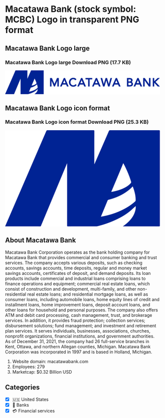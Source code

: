 # Macatawa Bank (stock symbol: MCBC) Logo in transparent PNG format

## Macatawa Bank Logo large

### Macatawa Bank Logo large Download PNG (17.7 KB)

![Macatawa Bank Logo large Download PNG (17.7 KB)](/img/orig/MCBC_BIG-9c5e5a01.png)

## Macatawa Bank Logo icon format

### Macatawa Bank Logo icon format Download PNG (25.3 KB)

![Macatawa Bank Logo icon format Download PNG (25.3 KB)](/img/orig/MCBC-be08a4d5.png)

## About Macatawa Bank

Macatawa Bank Corporation operates as the bank holding company for Macatawa Bank that provides commercial and consumer banking and trust services. The company accepts various deposits, such as checking accounts, savings accounts, time deposits, regular and money market savings accounts, certificates of deposit, and demand deposits. Its loan products include commercial and industrial loans comprising loans to finance operations and equipment; commercial real estate loans, which consist of construction and development, multi-family, and other non-residential real estate loans; and residential mortgage loans, as well as consumer loans, including automobile loans, home equity lines of credit and installment loans, home improvement loans, deposit account loans, and other loans for household and personal purposes. The company also offers ATM and debit card processing, cash management, trust, and brokerage services. In addition, it provides fraud protection; collection services; disbursement solutions; fund management; and investment and retirement plan services. It serves individuals, businesses, associations, churches, nonprofit organizations, financial institutions, and government authorities. As of December 31, 2021, the company had 26 full-service branches in Kent, Ottawa, and northern Allegan counties, Michigan. Macatawa Bank Corporation was incorporated in 1997 and is based in Holland, Michigan.

1. Website domain: macatawabank.com
2. Employees: 279
3. Marketcap: $0.32 Billion USD


## Categories
- [x] 🇺🇸 United States
- [x] 🏦 Banks
- [x] 💳 Financial services
